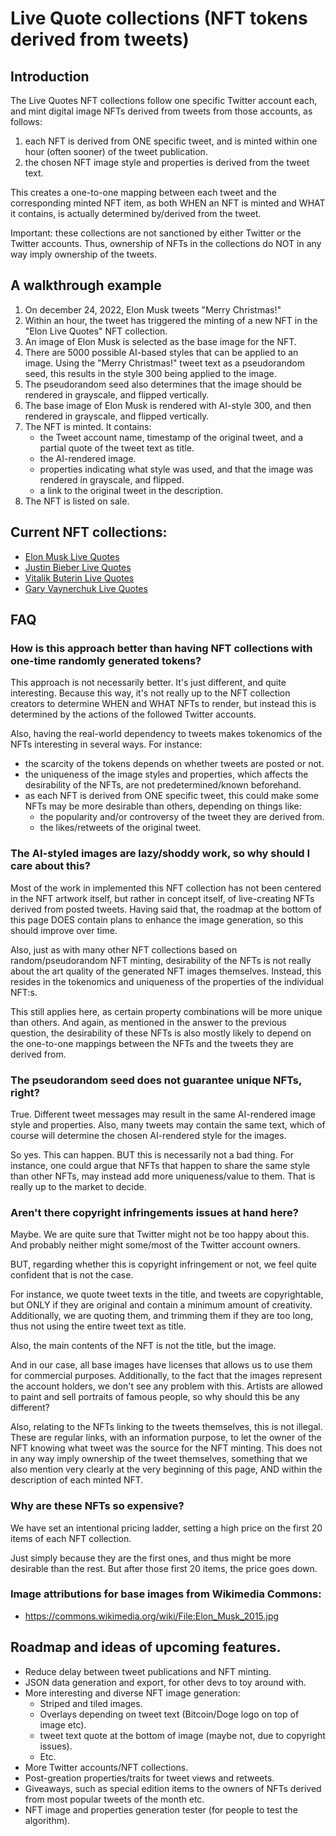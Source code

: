 # Live Quote collections (NFT tokens derived from tweets)

## Introduction
The Live Quotes NFT collections follow one specific Twitter account each, and
mint digital image NFTs derived from tweets from those accounts, as follows:

1. each NFT is derived from ONE specific tweet, and is minted within one hour (often sooner) of the tweet publication.
2. the chosen NFT image style and properties is derived from the tweet text.

This creates a one-to-one mapping between each tweet and the corresponding minted NFT item,
as both WHEN an NFT is minted and WHAT it contains, is actually determined by/derived from the tweet.

Important: these collections are not sanctioned by either Twitter or the Twitter accounts. 
Thus, ownership of NFTs in the collections do NOT in any way imply ownership of the tweets.


## A walkthrough example
1. On december 24, 2022, Elon Musk tweets "Merry Christmas!"
2. Within an hour, the tweet has triggered the minting of a new NFT in the "Elon Live Quotes" NFT collection.
4. An image of Elon Musk is selected as the base image for the NFT.
5. There are 5000 possible AI-based styles that can be applied to an image. Using the "Merry Christmas!" tweet text as a pseudorandom seed, this results in the style 300 being applied to the image.
6. The pseudorandom seed also determines that the image should be rendered in grayscale, and flipped vertically.
7. The base image of Elon Musk is rendered with AI-style 300, and then rendered in grayscale, and flipped vertically.
8. The NFT is minted. It contains:
   * the Tweet account name, timestamp of the original tweet, and a partial quote of the tweet text as title.
   * the AI-rendered image.
   * properties indicating what style was used, and that the image was rendered in grayscale, and flipped. 
   * a link to the original tweet in the description. 
9. The NFT is listed on sale.


## Current NFT collections:
- [Elon Musk Live Quotes](https://opensea.io/collection/elon-live-quotes)
- [Justin Bieber Live Quotes](https://opensea.io/collection/bieber-live-quotes)
- [Vitalik Buterin Live Quotes](https://opensea.io/collection/vitalik-live-quotes)
- [Gary Vaynerchuk Live Quotes](https://opensea.io/collection/garyvee-live-quotes)

## FAQ

### How is this approach better than having NFT collections with one-time randomly generated tokens?
This approach is not necessarily better. It's just different, and quite interesting.
Because this way, it's not really up to the NFT collection creators to determine WHEN and WHAT NFTs to render, 
but instead this is determined by the actions of the followed Twitter accounts.

Also, having the real-world dependency to tweets makes tokenomics of the NFTs interesting in several ways.
For instance:
* the scarcity of the tokens depends on whether tweets are posted or not.
* the uniqueness of the image styles and properties, which affects the desirability of the NFTs, are not predetermined/known beforehand.
* as each NFT is derived from ONE specific tweet, this could make some NFTs may be more desirable than others, depending on things like:
  * the popularity and/or controversy of the tweet they are derived from.
  * the likes/retweets of the original tweet.

### The AI-styled images are lazy/shoddy work, so why should I care about this?
Most of the work in implemented this NFT collection has not been centered in the 
NFT artwork itself, but rather in concept itself, of live-creating NFTs derived from posted tweets.
Having said that, the roadmap at the bottom of this page DOES contain plans to enhance the image generation, 
so this should improve over time.

Also, just as with many other NFT collections based on random/pseudorandom NFT minting, 
desirability of the NFTs is not really about the art quality of the generated NFT images themselves.
Instead, this resides in the tokenomics and uniqueness of the properties of the individual NFT:s.

This still applies here, as certain property combinations will be more unique than others.
And again, as mentioned in the answer to the previous question, 
the desirability of these NFTs is also mostly likely to depend on 
the one-to-one mappings between the NFTs and the tweets they are derived from.

### The pseudorandom seed does not guarantee unique NFTs, right? 
True. Different tweet messages may result in the same AI-rendered image style and properties. 
Also, many tweets may contain the same text, which of course will determine the chosen AI-rendered style for the images.

So yes. This can happen. BUT this is necessarily not a bad thing. For instance, one could argue that NFTs that
happen to share the same style than other NFTs, may instead add more uniqueness/value to them. 
That is really up to the market to decide.

### Aren't there copyright infringements issues at hand here?
Maybe. We are quite sure that Twitter might not be too happy about this.
And probably neither might some/most of the Twitter account owners.

BUT, regarding whether this is copyright infringement or not, we feel quite confident that is not the case.

For instance, we quote tweet texts in the title, and tweets are copyrightable, 
but ONLY if they are original and contain a minimum amount of creativity. 
Additionally, we are quoting them, and trimming them if they are too long, 
thus not using the entire tweet text as title.

Also, the main contents of the NFT is not the title, but the image.

And in our case, all base images have licenses that allows us to use them for commercial purposes.
Additionally, to the fact that the images represent the account holders, we don't see any problem with this.
Artists are allowed to paint and sell portraits of famous people, so why should this be any different?

Also, relating to the NFTs linking to the tweets themselves, this is not illegal. These are regular links,
with an information purpose, to let the owner of the NFT knowing what tweet was the source for the NFT minting.
This does not in any way imply ownership of the tweet themselves, 
something that we also mention very clearly at the very beginning of this page, 
AND within the description of each minted NFT.

### Why are these NFTs so expensive? 
We have set an intentional pricing ladder, setting a high
price on the first 20 items of each NFT collection. 

Just simply because they  are the first ones, and thus might be more desirable than the rest.
But after those first 20 items, the price goes down.

### Image attributions for base images from Wikimedia Commons:
- https://commons.wikimedia.org/wiki/File:Elon_Musk_2015.jpg

## Roadmap and ideas of upcoming features.
* Reduce delay between tweet publications and NFT minting.
* JSON data generation and export, for other devs to toy around with.
* More interesting and diverse NFT image generation:
  * Striped and tiled images.
  * Overlays depending on tweet text (Bitcoin/Doge logo on top of image etc).
  * tweet text quote at the bottom of image (maybe not, due to copyright issues).
  * Etc.
* More Twitter accounts/NFT collections.
* Post-greation properties/traits for tweet views and retweets.
* Giveaways, such as special edition items to the owners of NFTs derived from most popular tweets of the month etc.
* NFT image and properties generation tester (for people to test the algorithm).